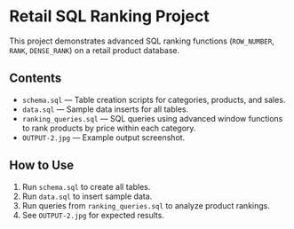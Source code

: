 # Retail SQL Ranking Project

This project demonstrates advanced SQL ranking functions (`ROW_NUMBER`, `RANK`, `DENSE_RANK`) on a retail product database.

## Contents

- `schema.sql` — Table creation scripts for categories, products, and sales.
- `data.sql` — Sample data inserts for all tables.
- `ranking_queries.sql` — SQL queries using advanced window functions to rank products by price within each category.
- `OUTPUT-2.jpg` — Example output screenshot.

## How to Use

1. Run `schema.sql` to create all tables.
2. Run `data.sql` to insert sample data.
3. Run queries from `ranking_queries.sql` to analyze product rankings.
4. See `OUTPUT-2.jpg` for expected results.


